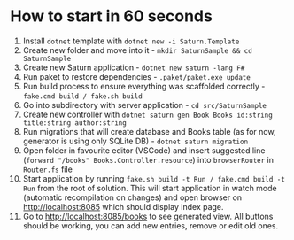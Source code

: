 # How to start in 60 seconds

1. Install `dotnet` template with `dotnet new -i Saturn.Template`
2. Create new folder and move into it - `mkdir SaturnSample && cd SaturnSample`
3. Create new Saturn application - `dotnet new saturn -lang F#`
4. Run paket to restore dependencies - `.paket/paket.exe update`
5. Run build process to ensure everything was scaffolded correctly - `fake.cmd build / fake.sh build`
6. Go into subdirectory with server application - `cd src/SaturnSample`
7. Create new controller with `dotnet saturn gen Book Books id:string title:string author:string`
8. Run migrations that will create database and Books table (as for now, generator is using only SQLite DB) - `dotnet saturn migration`
9. Open folder in favourite editor (VSCode) and insert suggested line (`forward "/books" Books.Controller.resource`) into `browserRouter` in `Router.fs` file
10. Start application by running `fake.sh build -t Run / fake.cmd build -t Run` from the root of solution. This will start application in watch mode (automatic recompilation on changes) and open browser on [http://localhost:8085](http://localhost:8085) which should display index page.
11. Go to [http://localhost:8085/books](http://localhost:8085/books) to see generated view. All buttons should be working, you can add new entries, remove or edit old ones.